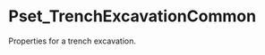# Pset_TrenchExcavationCommon

Properties for a trench excavation.
<!-- end of short definition -->

